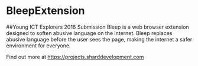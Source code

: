 # BleepExtension
##Young ICT Explorers 2016 Submission
Bleep is a web browser extension designed to soften abusive language on the internet. Bleep replaces abusive language before the user sees the page, making the internet a safer environment for everyone.

Find out more at https://projects.sharddevelopment.com

